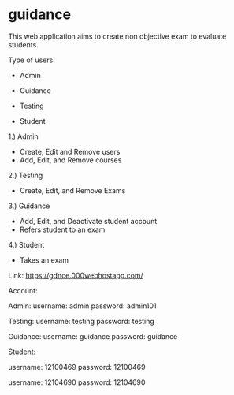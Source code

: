 # guidance

This web application aims to create non objective exam to evaluate students.

Type of users:

- Admin

- Guidance

- Testing

- Student

1.) Admin 

- Create, Edit and Remove users
- Add, Edit, and Remove courses

2.) Testing

- Create, Edit, and Remove Exams

3.) Guidance

- Add, Edit, and Deactivate student account
- Refers student to an exam

4.) Student
- Takes an exam

Link: https://gdnce.000webhostapp.com/

Account:

Admin: 
username: admin password: admin101

Testing:
username: testing password: testing

Guidance:
username: guidance password: guidance

Student:

username: 12100469 password: 12100469

username: 12104690 password: 12104690
